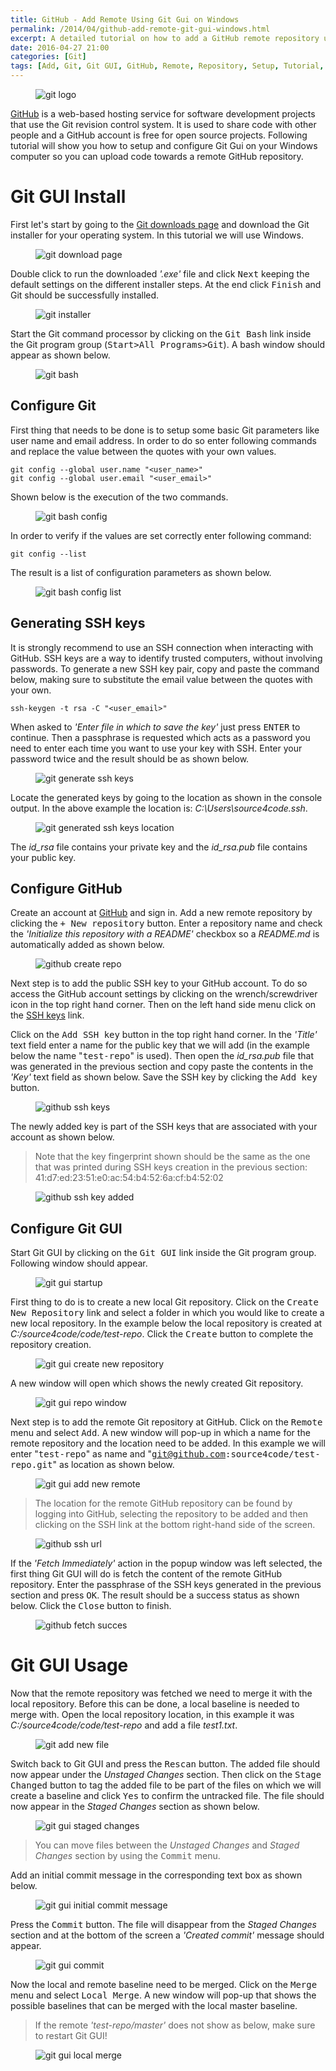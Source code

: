 ```yaml
---
title: GitHub - Add Remote Using Git Gui on Windows
permalink: /2014/04/github-add-remote-git-gui-windows.html
excerpt: A detailed tutorial on how to add a GitHub remote repository using Git Gui on Windows.
date: 2016-04-27 21:00
categories: [Git]
tags: [Add, Git, Git GUI, GitHub, Remote, Repository, Setup, Tutorial, upload code, Windows]
---
```


<figure>
    <img src="{{ site.url }}/assets/images/logos/git-logo.png" alt="git logo">
</figure>

[GitHub](https://github.com/) is a web-based hosting service for software development projects that use the Git revision control system. It is used to share code with other people and a GitHub account is free for open source projects. Following tutorial will show you how to setup and configure Git Gui on your Windows computer so you can upload code towards a remote GitHub repository.

# Git GUI Install

First let's start by going to the [Git downloads page](http://git-scm.com/downloads) and download the Git installer for your operating system. In this tutorial we will use Windows.

<figure>
    <img src="{{ site.url }}/assets/images/git/git-download-page.png" alt="git download page">
</figure>

Double click to run the downloaded <var>'.exe'</var> file and click <kbd>Next</kbd> keeping the default settings on the different installer steps. At the end click <kbd>Finish</kbd> and Git should be successfully installed.

<figure>
    <img src="{{ site.url }}/assets/images/git/git-installer.png" alt="git installer">
</figure>


Start the Git command processor by clicking on the <kbd>Git Bash</kbd> link inside the Git program group (<kbd>Start&gt;All Programs&gt;Git</kbd>). A bash window should appear as shown below.

<figure>
    <img src="{{ site.url }}/assets/images/git/git-bash.png" alt="git bash">
</figure>

## Configure Git
 
First thing that needs to be done is to setup some basic Git parameters like user name and email address. In order to do so enter following commands and replace the value between the quotes with your own values.

``` plaintext
git config --global user.name "<user_name>"
git config --global user.email "<user_email>"
```

Shown below is the execution of the two commands.

<figure>
    <img src="{{ site.url }}/assets/images/git/git-bash-config.png" alt="git bash config">
</figure>

In order to verify if the values are set correctly enter following command:

``` plaintext
git config --list
```
The result is a list of configuration parameters as shown below.

<figure>
    <img src="{{ site.url }}/assets/images/git/git-bash-config-list.png" alt="git bash config list">
</figure>

## Generating SSH keys

It is strongly recommend to use an SSH connection when interacting with GitHub. SSH keys are a way to identify trusted computers, without involving passwords. To generate a new SSH key pair, copy and paste the command below, making sure to substitute the email value between the quotes with your own.

``` plaintext
ssh-keygen -t rsa -C "<user_email>"
```

When asked to <var>'Enter file in which to save the key'</var> just press <kbd>ENTER</kbd> to continue. Then a passphrase is requested which acts as a password you need to enter each time you want to use your key with SSH. Enter your password twice and the result should be as shown below.

<figure>
    <img src="{{ site.url }}/assets/images/git/git-generate-ssh-keys.png" alt="git generate ssh keys">
</figure>

Locate the generated keys by going to the location as shown in the console output. In the above example the location is: <var>C:\Users\source4code\.ssh</var>.

<figure>
    <img src="{{ site.url }}/assets/images/git/git-generated-ssh-keys-location.png" alt="git generated ssh keys location">
</figure>

The <var>id_rsa</var> file contains your private key and the <var>id_rsa.pub</var> file contains your public key.

## Configure GitHub

Create an account at [GitHub](https://github.com/) and sign in. Add a new remote repository by clicking the <kbd>+ New repository</kbd> button. Enter a repository name and check the <var>'Initialize this repository with a README'</var> checkbox so a <var>README.md</var> is automatically added as shown below.

<figure>
    <img src="{{ site.url }}/assets/images/git/github-create-repo.png" alt="github create repo">
</figure>

Next step is to add the public SSH key to your GitHub account. To do so access the GitHub account settings by clicking on the wrench/screwdriver icon in the top right hand corner. Then on the left hand side menu click on the [SSH keys](https://github.com/settings/ssh) link.

Click on the <kbd>Add SSH key</kbd> button in the top right hand corner. In the <var>'Title'</var> text field enter a name for the public key that we will add (in the example below the name "<kbd>test-repo</kbd>" is used). Then open the <var>id_rsa.pub</var> file that was generated in the previous section and copy paste the contents in the <var>'Key'</var> text field as shown below. Save the SSH key by clicking the <kbd>Add key</kbd> button.

<figure>
    <img src="{{ site.url }}/assets/images/git/github-ssh-keys.png" alt="github ssh keys">
</figure>

The newly added key is part of the SSH keys that are associated with your account as shown below.

> Note that the key fingerprint shown should be the same as the one that was printed during SSH keys creation in the previous section: 41:d7:ed:23:51:e0:ac:54:b4:52:6a:cf:b4:52:02

<figure>
    <img src="{{ site.url }}/assets/images/git/github-ssh-key-added.png" alt="github ssh key added">
</figure>

## Configure Git GUI

Start Git GUI by clicking on the <kbd>Git GUI</kbd> link inside the Git program group. Following window should appear.

<figure>
    <img src="{{ site.url }}/assets/images/git/git-gui-startup.png" alt="git gui startup">
</figure>

First thing to do is to create a new local Git repository. Click on the <kbd>Create New Repository</kbd> link and select a folder in which you would like to create a new local repository. In the example below the local repository is created at <var>C:/source4code/code/test-repo</var>. Click the <kbd>Create</kbd> button to complete the repository creation.

<figure>
    <img src="{{ site.url }}/assets/images/git/git-gui-create-new-repository.png" alt="git gui create new repository">
</figure>

A new window will open which shows the newly created Git repository.

<figure>
    <img src="{{ site.url }}/assets/images/git/git-gui-repo-window.png" alt="git gui repo window">
</figure>

Next step is to add the remote Git repository at GitHub. Click on the <kbd>Remote</kbd> menu and select <kbd>Add</kbd>. A new window will pop-up in which a name for the remote repository and the location need to be added. In this example we will enter "<kbd>test-repo</kbd>" as name and "<kbd>git@github.com:source4code/test-repo.git</kbd>" as location as shown below.

<figure>
    <img src="{{ site.url }}/assets/images/git/git-gui-add-new-remote.png" alt="git gui add new remote">
</figure>

> The location for the remote GitHub repository can be found by logging into GitHub, selecting the repository to be added and then clicking on the SSH link at the bottom right-hand side of the screen.

<figure>
    <img src="{{ site.url }}/assets/images/git/github-ssh-url.png" alt="github ssh url">
</figure>

If the <var>'Fetch Immediately'</var> action in the popup window was left selected, the first thing Git GUI will do is fetch the content of the remote GitHub repository. Enter the passphrase of the SSH keys generated in the previous section and press <kbd>OK</kbd>. The result should be a success status as shown below. Click the <kbd>Close</kbd> button to finish.

<figure>
    <img src="{{ site.url }}/assets/images/git/github-fetch-succes.png" alt="github fetch succes">
</figure>

# Git GUI Usage

Now that the remote repository was fetched we need to merge it with the local repository. Before this can be done, a local baseline is needed to merge with. Open the local repository location, in this example it was <var>C:/source4code/code/test-repo</var> and add a file <var>test1.txt</var>.

<figure>
    <img src="{{ site.url }}/assets/images/git/git-add-new-file.png" alt="git add new file">
</figure>

Switch back to Git GUI and press the <kbd>Rescan</kbd> button. The added file should now appear under the <var>Unstaged Changes</var> section. Then click on the <kbd>Stage Changed</kbd> button to tag the added file to be part of the files on which we will create a baseline and click <kbd>Yes</kbd> to confirm the untracked file. The file should now appear in the <var>Staged Changes</var> section as shown below.

<figure>
    <img src="{{ site.url }}/assets/images/git/git-gui-staged-changes.png" alt="git gui staged changes">
</figure>

> You can move files between the <var>Unstaged Changes</var> and <var>Staged Changes</var> section by using the <kbd>Commit</kbd> menu.

Add an initial commit message in the corresponding text box as shown below.

<figure>
    <img src="{{ site.url }}/assets/images/git/git-gui-initial-commit-message.png" alt="git gui initial commit message">
</figure>

Press the <kbd>Commit</kbd> button. The file will disappear from the <var>Staged Changes</var> section and at the bottom of the screen a <var>'Created commit'</var> message should appear.

<figure>
    <img src="{{ site.url }}/assets/images/git/git-gui-commit.png" alt="git gui commit">
</figure>

Now the local and remote baseline need to be merged. Click on the <kbd>Merge</kbd> menu and select <kbd>Local Merge</kbd>. A new window will pop-up that shows the possible baselines that can be merged with the local master baseline.

> If the remote <var>'test-repo/master'</var> does not show as below, make sure to restart Git GUI!

<figure>
    <img src="{{ site.url }}/assets/images/git/git-gui-local-merge.png" alt="git gui local merge">
</figure>










